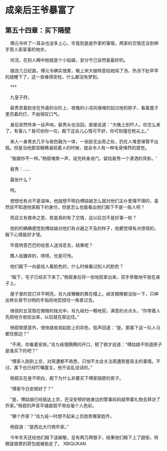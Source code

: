 # 成亲后王爷暴富了 
 ## 第五十四章：买下隔壁
     傅元令听了一耳朵也没多上心，毕竟到底是乔家的事情，两家的交情还没到伸手管人家家事的地步。

    何况，在别人眼中她就是个小姑娘，安分守己自然是最好的。

    接连几日赶路，傅元令确实很累，晚上宋大娘特意给她炖了汤，热汤下肚早早的就睡下了，这一夜难得安枕，什么都没有梦到。

    ***

    九皇子府。

    裴秀苦着脸坐在外面的台阶上，夜晚的小凉风嗖嗖的刮过他的脖子，看着屋子里亮着的灯，不由得叹口气。

    身后突然传来一丝声响，裴秀头也没回，直接说道：“大晚上别吓人，你怎么来了，有事儿？我可劝你一句，殿下这会儿心情可不好，你可别撞在枪尖上。”

    来人一身黑衣几乎与夜色融为一体，一张脸无出奇之处，扔在人堆里保管不出挑。但是当他那双眼睛凝视着人的时候，就会令人有一种毛骨悚然的感觉。

    “我跟你不一样。”杨叙嗤笑一声，说完转身进门，留给裴秀一个潇洒的背影。‘

    裴秀：……

    嚣张什么？

    呵。

    想想也有点不是滋味，他就想不明白傅姑娘怎么就对他们主仆爱理不理的，虽然说不知道他家殿下的身份，但是怎么也能看出他们殿下不是一般人吧？

    而且又有救命之恩，若是真的有了交情，这以后岂不是好事一桩？

    他的的确确感觉到傅姑娘对他们有点避之不及的样子，他都觉得有点怪怪的，殿下心情能好才怪。

    毕竟特意巴巴的给恩人送消息去，结果呢？

    瞧人给嫌弃的，啧啧，也是可怜。

    他们殿下一向是给人看脸色的，什么时候看过别人的脸色？

    “殿下，宅子已经买下来了。”杨叙身后将一张地契拿出来，双手恭敬地平放在桌子上。

    屋子里的宫灯并不明亮，肖九岐懒散的靠在榻上，闻言眼睛都没抬一下，只伸出修长骨节分明的手指将地契捏住一角拿过去。

    锋锐的五官隐在微暗的烛光中，肖九岐扫一眼地契，满意的点点头，“你带着人先把地方收拾出来，以后就在那边住。”

    杨叙顿感意外，很快就收敛起脸上的异色，低声回道：“是，那属下这一队人马都住那边？”

    “不用，你看着安排。”肖九岐慢腾腾的开口，顿了顿才说道：“傅姑娘不知道房子是谁买下的吧？”

    “傅家人刚到上京，对周遭都不熟悉，只怕不太会关注周遭房屋易主的事情。不过，属下也已经叮嘱屋主，他不会乱说话的。”

    杨叙实在是不明白，殿下为什么非要买下傅家隔壁的房子。

    “傅家今日安顿好了？”

    “是，傅姑娘已经抵达上京，还没安顿好她身边的管事妈妈就带着礼物去拜访了乔家。”杨叙的声音平铺直叙不带丝毫个人色彩。

    “哪个乔家？”肖九岐一时想不起来上京勋贵哪家姓乔。

    杨叙道：“是西北大行商乔家。”

    今年冬天还给他们殿下送碳敬，足有两万两银子，结果他们殿下上了趟街，转眼装银票的荷包就被偷走了。 
XBIQUKAN